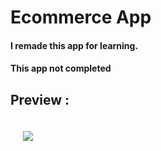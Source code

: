 # Ecommerce App

#### I remade this app for learning.

#### This app not completed

## Preview :

<div>
  <img src="https://github.com/user-attachments/assets/f87b6867-f06c-4891-b191-06ca42178c97" style="padding: 20px;" />
</div>

